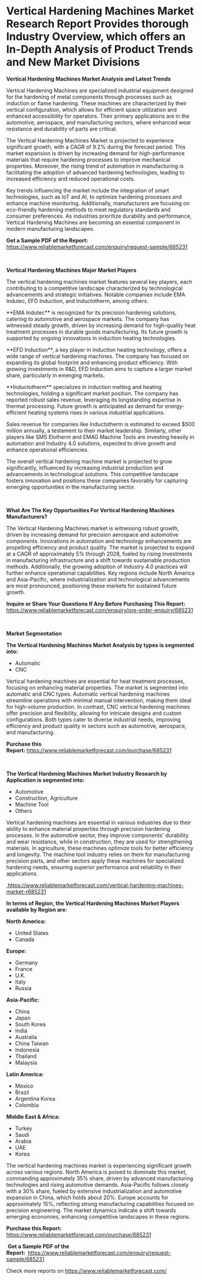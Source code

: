 <p><h1>Vertical Hardening Machines Market Research Report Provides thorough Industry Overview, which offers an In-Depth Analysis of Product Trends and New Market Divisions</h1></p><p><strong>Vertical Hardening Machines Market Analysis and Latest Trends</strong></p>
<p><p>Vertical Hardening Machines are specialized industrial equipment designed for the hardening of metal components through processes such as induction or flame hardening. These machines are characterized by their vertical configuration, which allows for efficient space utilization and enhanced accessibility for operators. Their primary applications are in the automotive, aerospace, and manufacturing sectors, where enhanced wear resistance and durability of parts are critical.</p><p>The Vertical Hardening Machines Market is projected to experience significant growth, with a CAGR of 9.2% during the forecast period. This market expansion is driven by increasing demand for high-performance materials that require hardening processes to improve mechanical properties. Moreover, the rising trend of automation in manufacturing is facilitating the adoption of advanced hardening technologies, leading to increased efficiency and reduced operational costs.</p><p>Key trends influencing the market include the integration of smart technologies, such as IoT and AI, to optimize hardening processes and enhance machine monitoring. Additionally, manufacturers are focusing on eco-friendly hardening methods to meet regulatory standards and consumer preferences. As industries prioritize durability and performance, Vertical Hardening Machines are becoming an essential component in modern manufacturing landscapes.</p></p>
<p><strong>Get a Sample PDF of the Report:&nbsp;</strong> <a href="https://www.reliablemarketforecast.com/enquiry/request-sample/685231?utm_campaign=2235&utm_medium=2&utm_source=Github&utm_content=ia&utm_term=27032025&utm_id=vertical-hardening-machines">https://www.reliablemarketforecast.com/enquiry/request-sample/685231</a></p>
<p>&nbsp;</p>
<p><strong>Vertical Hardening Machines Major Market Players</strong></p>
<p><p>The vertical hardening machines market features several key players, each contributing to a competitive landscape characterized by technological advancements and strategic initiatives. Notable companies include EMA Indutec, EFD Induction, and Inductotherm, among others.</p><p>**EMA Indutec** is recognized for its precision hardening solutions, catering to automotive and aerospace markets. The company has witnessed steady growth, driven by increasing demand for high-quality heat treatment processes in durable goods manufacturing. Its future growth is supported by ongoing innovations in induction heating technologies.</p><p>**EFD Induction**, a key player in induction heating technology, offers a wide range of vertical hardening machines. The company has focused on expanding its global footprint and enhancing product efficiency. With growing investments in R&D, EFD Induction aims to capture a larger market share, particularly in emerging markets.</p><p>**Inductotherm** specializes in induction melting and heating technologies, holding a significant market position. The company has reported robust sales revenue, leveraging its longstanding expertise in thermal processing. Future growth is anticipated as demand for energy-efficient heating systems rises in various industrial applications.</p><p>Sales revenue for companies like Inductotherm is estimated to exceed $500 million annually, a testament to their market leadership. Similarly, other players like SMS Elotherm and EMAG Machine Tools are investing heavily in automation and Industry 4.0 solutions, expected to drive growth and enhance operational efficiencies.</p><p>The overall vertical hardening machine market is projected to grow significantly, influenced by increasing industrial production and advancements in technological solutions. This competitive landscape fosters innovation and positions these companies favorably for capturing emerging opportunities in the manufacturing sector.</p></p>
<p>&nbsp;</p>
<p><strong>What Are The Key Opportunities For Vertical Hardening Machines Manufacturers?</strong></p>
<p><p>The Vertical Hardening Machines market is witnessing robust growth, driven by increasing demand for precision aerospace and automotive components. Innovations in automation and technology enhancements are propelling efficiency and product quality. The market is projected to expand at a CAGR of approximately 5% through 2028, fueled by rising investments in manufacturing infrastructure and a shift towards sustainable production methods. Additionally, the growing adoption of Industry 4.0 practices will further enhance operational capabilities. Key regions include North America and Asia-Pacific, where industrialization and technological advancements are most pronounced, positioning these markets for sustained future growth.</p></p>
<p><strong>Inquire or Share Your Questions If Any Before Purchasing This Report:</strong> <a href="https://www.reliablemarketforecast.com/enquiry/pre-order-enquiry/685231?utm_campaign=2235&utm_medium=2&utm_source=Github&utm_content=ia&utm_term=27032025&utm_id=vertical-hardening-machines">https://www.reliablemarketforecast.com/enquiry/pre-order-enquiry/685231</a></p>
<p>&nbsp;</p>
<p><strong>Market Segmentation</strong></p>
<p><strong>The Vertical Hardening Machines Market Analysis by types is segmented into:</strong></p>
<p><ul><li>Automatic</li><li>CNC</li></ul></p>
<p><p>Vertical hardening machines are essential for heat treatment processes, focusing on enhancing material properties. The market is segmented into automatic and CNC types. Automatic vertical hardening machines streamline operations with minimal manual intervention, making them ideal for high-volume production. In contrast, CNC vertical hardening machines offer precision and flexibility, allowing for intricate designs and custom configurations. Both types cater to diverse industrial needs, improving efficiency and product quality in sectors such as automotive, aerospace, and manufacturing.</p></p>
<p><strong>Purchase this Report:&nbsp;</strong><a href="https://www.reliablemarketforecast.com/purchase/685231?utm_campaign=2235&utm_medium=2&utm_source=Github&utm_content=ia&utm_term=27032025&utm_id=vertical-hardening-machines">https://www.reliablemarketforecast.com/purchase/685231</a></p>
<p>&nbsp;</p>
<p><strong>The Vertical Hardening Machines Market Industry Research by Application is segmented into:</strong></p>
<p><ul><li>Automotive</li><li>Construction, Agriculture</li><li>Machine Tool</li><li>Others</li></ul></p>
<p><p>Vertical hardening machines are essential in various industries due to their ability to enhance material properties through precision hardening processes. In the automotive sector, they improve components' durability and wear resistance, while in construction, they are used for strengthening materials. In agriculture, these machines optimize tools for better efficiency and longevity. The machine tool industry relies on them for manufacturing precision parts, and other sectors apply these machines for specialized hardening needs, ensuring superior performance and reliability in their applications.</p></p>
<p><a href="https://www.reliablemarketforecast.com/vertical-hardening-machines-market-r685231?utm_campaign=2235&utm_medium=2&utm_source=Github&utm_content=ia&utm_term=27032025&utm_id=vertical-hardening-machines">&nbsp;https://www.reliablemarketforecast.com/vertical-hardening-machines-market-r685231</a></p>
<p><strong>In terms of Region, the Vertical Hardening Machines Market Players available by Region are:</strong></p>
<p>
    <p> <strong> North America: </strong>
        <ul>
            <li>United States</li>
            <li>Canada</li>
        </ul>
        </p> 
    <p> <strong> Europe: </strong>
        <ul>
            <li>Germany</li>
            <li>France</li>
            <li>U.K.</li>
            <li>Italy</li>
            <li>Russia</li>
        </ul>
        </p> 
    <p> <strong> Asia-Pacific: </strong>
        <ul>
            <li>China</li>
            <li>Japan</li>
            <li>South Korea</li>
            <li>India</li>
            <li>Australia</li>
            <li>China Taiwan</li>
            <li>Indonesia</li>
            <li>Thailand</li>
            <li>Malaysia</li>
        </ul>
        </p> 
    <p> <strong> Latin America: </strong>
        <ul>
            <li>Mexico</li>
            <li>Brazil</li>
            <li>Argentina Korea</li>
            <li>Colombia</li>
        </ul>
        </p> 
    <p> <strong> Middle East & Africa: </strong>
        <ul>
            <li>Turkey</li>
            <li>Saudi</li>
            <li>Arabia</li>
            <li>UAE</li>
            <li>Korea</li>
        </ul>
    </p>
    </p>
<p><p>The vertical hardening machines market is experiencing significant growth across various regions. North America is poised to dominate this market, commanding approximately 35% share, driven by advanced manufacturing technologies and rising automotive demands. Asia-Pacific follows closely with a 30% share, fueled by extensive industrialization and automotive expansion in China, which holds about 20%. Europe accounts for approximately 15%, reflecting strong manufacturing capabilities focused on precision engineering. The market dynamics indicate a shift towards emerging economies, enhancing competitive landscapes in these regions.</p></p>
<p><strong>Purchase this Report: </strong><a href="https://www.reliablemarketforecast.com/purchase/685231?utm_campaign=2235&utm_medium=2&utm_source=Github&utm_content=ia&utm_term=27032025&utm_id=vertical-hardening-machines">https://www.reliablemarketforecast.com/purchase/685231</a></p>
<p>&nbsp;<strong>Get a Sample PDF of the Report:&nbsp;&nbsp;</strong><a href="https://www.reliablemarketforecast.com/enquiry/request-sample/685231?utm_campaign=2235&utm_medium=2&utm_source=Github&utm_content=ia&utm_term=27032025&utm_id=vertical-hardening-machines">https://www.reliablemarketforecast.com/enquiry/request-sample/685231</a></p>
<p><strong></strong></p>
<p>Check more reports on <a href="https://www.reliablemarketforecast.com/?utm_campaign=2235&utm_medium=2&utm_source=Github&utm_content=ia&utm_term=27032025&utm_id=vertical-hardening-machines">https://www.reliablemarketforecast.com/</a></p>